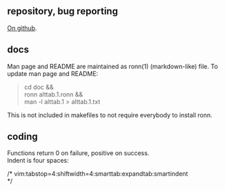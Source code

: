 
repository, bug reporting
-------------------------

[On github](https://github.com/sagb/alttab).

docs
----

Man page and README are maintained as ronn(1) (markdown-like) file.
To update man page and README:

> cd doc && \
> ronn alttab.1.ronn && \
> man -l alttab.1 > alttab.1.txt

This is not included in makefiles to not require everybody 
to install ronn.

coding
------

Functions return 0 on failure, positive on success.  
Indent is four spaces:

/* vim:tabstop=4:shiftwidth=4:smarttab:expandtab:smartindent  
*/


